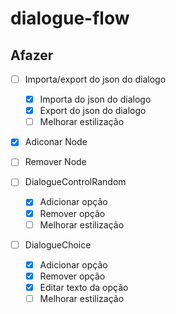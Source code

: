 # dialogue-flow

## Afazer

- [ ] Importa/export do json do dialogo

  - [x] Importa do json do dialogo
  - [x] Export do json do dialogo
  - [ ] Melhorar estilização

- [x] Adiconar Node
- [ ] Remover Node

- [ ] DialogueControlRandom

  - [x] Adicionar opção
  - [x] Remover opção
  - [ ] Melhorar estilização

- [ ] DialogueChoice

  - [x] Adicionar opção
  - [x] Remover opção
  - [x] Editar texto da opção
  - [ ] Melhorar estilização
